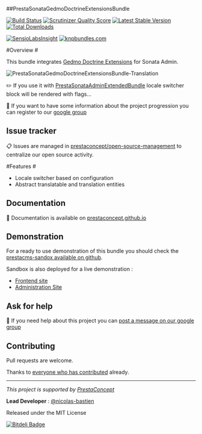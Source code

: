 ##PrestaSonataGedmoDoctrineExtensionsBundle


[![Build Status](https://secure.travis-ci.org/prestaconcept/PrestaSonataGedmoDoctrineExtensionsBundle.png?branch=master)](http://travis-ci.org/prestaconcept/PrestaSonataGedmoDoctrineExtensionsBundle)
[![Scrutinizer Quality Score](https://scrutinizer-ci.com/g/prestaconcept/PrestaSonataGedmoDoctrineExtensionsBundle/badges/quality-score.png?s=682cd4431fb27a42865e28376e276b51d66e48cc)](https://scrutinizer-ci.com/g/prestaconcept/PrestaSonataGedmoDoctrineExtensionsBundle/)
[![Latest Stable Version](https://poser.pugx.org/presta/sonata-gedmo-doctrine-extensions-bundle/v/stable.png)](https://packagist.org/packages/presta/sonata-gedmo-doctrine-extensions-bundle)
[![Total Downloads](https://poser.pugx.org/presta/sonata-gedmo-doctrine-extensions-bundle/downloads.png)](https://packagist.org/packages/presta/sonata-gedmo-doctrine-extensions-bundle)

[![SensioLabsInsight](https://insight.sensiolabs.com/projects/8136ca7e-8bfc-415e-b82d-f7cfe49b2b47/big.png)](https://insight.sensiolabs.com/projects/8136ca7e-8bfc-415e-b82d-f7cfe49b2b47)
[![knpbundles.com](http://knpbundles.com/prestaconcept/PrestaSonataGedmoDoctrineExtensionsBundle/badge)](http://knpbundles.com/prestaconcept/PrestaSonataGedmoDoctrineExtensionsBundle)


#Overview #

This bundle integrates [Gedmo Doctrine Extensions][1] for Sonata Admin.

![PrestaSonataGedmoDoctrineExtensionsBundle-Translation](http://prestaconcept.github.io/assets/assets/presta-gedmo-doctrine-extensions/presta-gedmo-doctrine-extensions-translation.jpg)

:pencil2: If you use it with [PrestaSonataAdminExtendedBundle][7] locale switcher block will be rendered with flags...

:speech_balloon: If you want to have some information about the project progression you can register to our [google group][3]

## Issue tracker ##

:clipboard: Issues are managed in [prestaconcept/open-source-management](https://github.com/prestaconcept/open-source-management) to centralize our open source activity.

#Features #

- Locale switcher based on configuration
- Abstract translatable and translation entities

## Documentation ##

:book: Documentation is available on [prestaconcept.github.io][4]

## Demonstration ##

For a ready to use demonstration of this bundle you should check the [prestacms-sandox available on github][2].

Sandbox is also deployed for a live demonstration :

-   [Frontend site][5]
-   [Administration Site][6]


## Ask for help ##

:speech_balloon: If you need help about this project you can [post a message on our google group][3]

## Contributing

Pull requests are welcome.


Thanks to
[everyone who has contributed](https://github.com/prestaconcept/PrestaSonataGedmoDoctrineExtensionsBundle/graphs/contributors) already.

---

*This project is supported by [PrestaConcept](http://www.prestaconcept.net)*

**Lead Developer** : [@nicolas-bastien](https://github.com/nicolas-bastien)

Released under the MIT License



[1]: https://github.com/l3pp4rd/DoctrineExtensions
[2]: https://github.com/prestaconcept/prestacms-sandbox
[3]: https://groups.google.com/forum/?hl=fr&fromgroups#!forum/prestacms-devs
[4]: http://prestaconcept.github.io/presta-gedmo-doctrine-extensions/
[5]: http://sandbox.prestacms.com/
[6]: http://sandbox.prestacms.com/admin
[7]: https://github.com/prestaconcept/PrestaSonataAdminExtendedBundle



[![Bitdeli Badge](https://d2weczhvl823v0.cloudfront.net/prestaconcept/prestasonatagedmodoctrineextensionsbundle/trend.png)](https://bitdeli.com/free "Bitdeli Badge")

